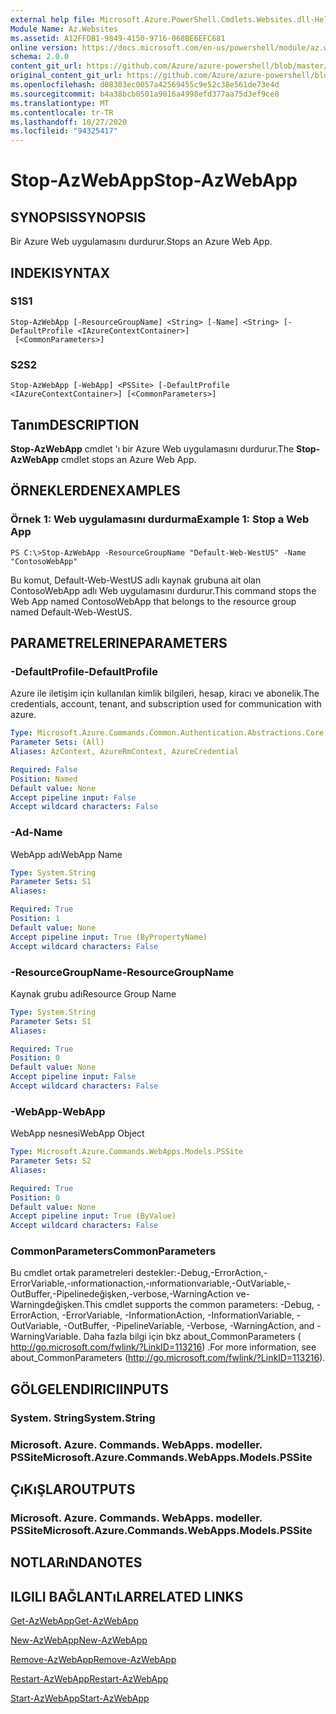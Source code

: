 ```yaml
---
external help file: Microsoft.Azure.PowerShell.Cmdlets.Websites.dll-Help.xml
Module Name: Az.Websites
ms.assetid: A12FFDB1-9849-4150-9716-068BE6EFC681
online version: https://docs.microsoft.com/en-us/powershell/module/az.websites/stop-azwebapp
schema: 2.0.0
content_git_url: https://github.com/Azure/azure-powershell/blob/master/src/Websites/Websites/help/Stop-AzWebApp.md
original_content_git_url: https://github.com/Azure/azure-powershell/blob/master/src/Websites/Websites/help/Stop-AzWebApp.md
ms.openlocfilehash: d08303ec0057a42569455c9e52c38e561de73e4d
ms.sourcegitcommit: b4a38bcb0501a9016a4998efd377aa75d3ef9ce8
ms.translationtype: MT
ms.contentlocale: tr-TR
ms.lasthandoff: 10/27/2020
ms.locfileid: "94325417"
---
```

# <span data-ttu-id="7a819-101">Stop-AzWebApp</span><span class="sxs-lookup"><span data-stu-id="7a819-101">Stop-AzWebApp</span></span>

## <span data-ttu-id="7a819-102">SYNOPSIS</span><span class="sxs-lookup"><span data-stu-id="7a819-102">SYNOPSIS</span></span>
<span data-ttu-id="7a819-103">Bir Azure Web uygulamasını durdurur.</span><span class="sxs-lookup"><span data-stu-id="7a819-103">Stops an Azure Web App.</span></span>

## <span data-ttu-id="7a819-104">INDEKI</span><span class="sxs-lookup"><span data-stu-id="7a819-104">SYNTAX</span></span>

### <span data-ttu-id="7a819-105">S1</span><span class="sxs-lookup"><span data-stu-id="7a819-105">S1</span></span>
```
Stop-AzWebApp [-ResourceGroupName] <String> [-Name] <String> [-DefaultProfile <IAzureContextContainer>]
 [<CommonParameters>]
```

### <span data-ttu-id="7a819-106">S2</span><span class="sxs-lookup"><span data-stu-id="7a819-106">S2</span></span>
```
Stop-AzWebApp [-WebApp] <PSSite> [-DefaultProfile <IAzureContextContainer>] [<CommonParameters>]
```

## <span data-ttu-id="7a819-107">Tanım</span><span class="sxs-lookup"><span data-stu-id="7a819-107">DESCRIPTION</span></span>
<span data-ttu-id="7a819-108">**Stop-AzWebApp** cmdlet 'ı bir Azure Web uygulamasını durdurur.</span><span class="sxs-lookup"><span data-stu-id="7a819-108">The **Stop-AzWebApp** cmdlet stops an Azure Web App.</span></span>

## <span data-ttu-id="7a819-109">ÖRNEKLERDEN</span><span class="sxs-lookup"><span data-stu-id="7a819-109">EXAMPLES</span></span>

### <span data-ttu-id="7a819-110">Örnek 1: Web uygulamasını durdurma</span><span class="sxs-lookup"><span data-stu-id="7a819-110">Example 1: Stop a Web App</span></span>
```
PS C:\>Stop-AzWebApp -ResourceGroupName "Default-Web-WestUS" -Name "ContosoWebApp"
```

<span data-ttu-id="7a819-111">Bu komut, Default-Web-WestUS adlı kaynak grubuna ait olan ContosoWebApp adlı Web uygulamasını durdurur.</span><span class="sxs-lookup"><span data-stu-id="7a819-111">This command stops the Web App named ContosoWebApp that belongs to the resource group named Default-Web-WestUS.</span></span>

## <span data-ttu-id="7a819-112">PARAMETRELERINE</span><span class="sxs-lookup"><span data-stu-id="7a819-112">PARAMETERS</span></span>

### <span data-ttu-id="7a819-113">-DefaultProfile</span><span class="sxs-lookup"><span data-stu-id="7a819-113">-DefaultProfile</span></span>
<span data-ttu-id="7a819-114">Azure ile iletişim için kullanılan kimlik bilgileri, hesap, kiracı ve abonelik.</span><span class="sxs-lookup"><span data-stu-id="7a819-114">The credentials, account, tenant, and subscription used for communication with azure.</span></span>

```yaml
Type: Microsoft.Azure.Commands.Common.Authentication.Abstractions.Core.IAzureContextContainer
Parameter Sets: (All)
Aliases: AzContext, AzureRmContext, AzureCredential

Required: False
Position: Named
Default value: None
Accept pipeline input: False
Accept wildcard characters: False
```

### <span data-ttu-id="7a819-115">-Ad</span><span class="sxs-lookup"><span data-stu-id="7a819-115">-Name</span></span>
<span data-ttu-id="7a819-116">WebApp adı</span><span class="sxs-lookup"><span data-stu-id="7a819-116">WebApp Name</span></span>

```yaml
Type: System.String
Parameter Sets: S1
Aliases:

Required: True
Position: 1
Default value: None
Accept pipeline input: True (ByPropertyName)
Accept wildcard characters: False
```

### <span data-ttu-id="7a819-117">-ResourceGroupName</span><span class="sxs-lookup"><span data-stu-id="7a819-117">-ResourceGroupName</span></span>
<span data-ttu-id="7a819-118">Kaynak grubu adı</span><span class="sxs-lookup"><span data-stu-id="7a819-118">Resource Group Name</span></span>

```yaml
Type: System.String
Parameter Sets: S1
Aliases:

Required: True
Position: 0
Default value: None
Accept pipeline input: False
Accept wildcard characters: False
```

### <span data-ttu-id="7a819-119">-WebApp</span><span class="sxs-lookup"><span data-stu-id="7a819-119">-WebApp</span></span>
<span data-ttu-id="7a819-120">WebApp nesnesi</span><span class="sxs-lookup"><span data-stu-id="7a819-120">WebApp Object</span></span>

```yaml
Type: Microsoft.Azure.Commands.WebApps.Models.PSSite
Parameter Sets: S2
Aliases:

Required: True
Position: 0
Default value: None
Accept pipeline input: True (ByValue)
Accept wildcard characters: False
```

### <span data-ttu-id="7a819-121">CommonParameters</span><span class="sxs-lookup"><span data-stu-id="7a819-121">CommonParameters</span></span>
<span data-ttu-id="7a819-122">Bu cmdlet ortak parametreleri destekler:-Debug,-ErrorAction,-ErrorVariable,-ınformationaction,-ınformationvariable,-OutVariable,-OutBuffer,-Pipelinedeğişken,-verbose,-WarningAction ve-Warningdeğişken.</span><span class="sxs-lookup"><span data-stu-id="7a819-122">This cmdlet supports the common parameters: -Debug, -ErrorAction, -ErrorVariable, -InformationAction, -InformationVariable, -OutVariable, -OutBuffer, -PipelineVariable, -Verbose, -WarningAction, and -WarningVariable.</span></span> <span data-ttu-id="7a819-123">Daha fazla bilgi için bkz about_CommonParameters ( http://go.microsoft.com/fwlink/?LinkID=113216) .</span><span class="sxs-lookup"><span data-stu-id="7a819-123">For more information, see about_CommonParameters (http://go.microsoft.com/fwlink/?LinkID=113216).</span></span>

## <span data-ttu-id="7a819-124">GÖLGELENDIRICI</span><span class="sxs-lookup"><span data-stu-id="7a819-124">INPUTS</span></span>

### <span data-ttu-id="7a819-125">System. String</span><span class="sxs-lookup"><span data-stu-id="7a819-125">System.String</span></span>

### <span data-ttu-id="7a819-126">Microsoft. Azure. Commands. WebApps. modeller. PSSite</span><span class="sxs-lookup"><span data-stu-id="7a819-126">Microsoft.Azure.Commands.WebApps.Models.PSSite</span></span>

## <span data-ttu-id="7a819-127">ÇıKıŞLAR</span><span class="sxs-lookup"><span data-stu-id="7a819-127">OUTPUTS</span></span>

### <span data-ttu-id="7a819-128">Microsoft. Azure. Commands. WebApps. modeller. PSSite</span><span class="sxs-lookup"><span data-stu-id="7a819-128">Microsoft.Azure.Commands.WebApps.Models.PSSite</span></span>

## <span data-ttu-id="7a819-129">NOTLARıNDA</span><span class="sxs-lookup"><span data-stu-id="7a819-129">NOTES</span></span>

## <span data-ttu-id="7a819-130">ILGILI BAĞLANTıLAR</span><span class="sxs-lookup"><span data-stu-id="7a819-130">RELATED LINKS</span></span>

[<span data-ttu-id="7a819-131">Get-AzWebApp</span><span class="sxs-lookup"><span data-stu-id="7a819-131">Get-AzWebApp</span></span>](./Get-AzWebApp.md)

[<span data-ttu-id="7a819-132">New-AzWebApp</span><span class="sxs-lookup"><span data-stu-id="7a819-132">New-AzWebApp</span></span>](./New-AzWebApp.md)

[<span data-ttu-id="7a819-133">Remove-AzWebApp</span><span class="sxs-lookup"><span data-stu-id="7a819-133">Remove-AzWebApp</span></span>](./Remove-AzWebApp.md)

[<span data-ttu-id="7a819-134">Restart-AzWebApp</span><span class="sxs-lookup"><span data-stu-id="7a819-134">Restart-AzWebApp</span></span>](./Restart-AzWebApp.md)

[<span data-ttu-id="7a819-135">Start-AzWebApp</span><span class="sxs-lookup"><span data-stu-id="7a819-135">Start-AzWebApp</span></span>](./Start-AzWebApp.md)


